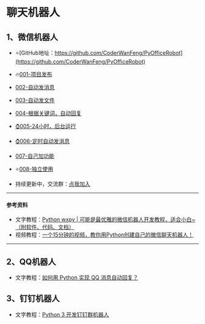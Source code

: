 # 聊天机器人

## 1、微信机器人

- ⭐[GitHub地址：https://github.com/CoderWanFeng/PyOfficeRobot](https://github.com/CoderWanFeng/PyOfficeRobot)

- 🔥[001-项目发布](https://www.bilibili.com/video/BV1Xa411u7yU)

- [002-自动发消息](https://www.bilibili.com/video/BV1Jt4y1j7F1)

- [003-自动发文件](https://www.bilibili.com/video/BV1te4y1y7Ro)

- [004-根据关键词，自动回复](https://www.bilibili.com/video/BV1fV4y1M7ju)

- [⌚005-24小时，后台运行](https://www.bilibili.com/video/BV11L411L7oi)

- [⌚006-定时自动发消息](https://www.bilibili.com/video/BV1m8411b7LZ)

- [007-自己加功能](https://www.bilibili.com/video/BV14R4y127h6)

- ⭐[008-独立使用](https://www.bilibili.com/video/BV1SY411y7Uh)

- 持续更新中，交流群：[点我加入](http://www.python4office.cn/wechat-group/)

-------
#### 参考资料
- 文字教程：[Python wxpy | 可能是最优雅的微信机器人开发教程，适合小白~（附软件、代码、文档）](https://mp.weixin.qq.com/s/3brwMik41snpIwrE5r_O6g)
- 视频教程：[一个15分钟的视频，教你用Python创建自己的微信聊天机器人！](https://www.bilibili.com/video/BV11L411L7oi)

------
## 2、QQ机器人
- 文字教程：[如何用 Python 实现 QQ 消息自动回复？](https://mp.weixin.qq.com/s/5ycRhjZ-i-q62pdoyKYA6g)

## 3、钉钉机器人
- 文字教程：[Python 3 开发钉钉群机器人](https://mp.weixin.qq.com/s/Mjsr9ufatf280Qk__A6yRQ)